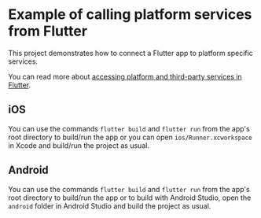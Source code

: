 # Example of calling platform services from Flutter

This project demonstrates how to connect a Flutter app to platform specific services. 

You can read more about
[accessing platform and third-party services in Flutter](https://flutter.io/platform-services/).

## iOS
You can use the commands `flutter build` and `flutter run` from the app's root
directory to build/run the app or you can open `ios/Runner.xcworkspace` in Xcode
and build/run the project as usual.

## Android

You can use the commands `flutter build` and `flutter run` from the app's root
directory to build/run the app or to build with Android Studio, open the
`android` folder in Android Studio and build the project as usual.
